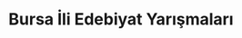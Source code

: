---
layout: category
headline: "Bursa İli Edebiyat Yarışmaları"
title: "Bursa İli Edebiyat Yarışmaları"
key: "bursa"
description: "Bursa İli Edebiyat Yarışmaları, Bursa Şiir Yarışmaları, Bursa Öykü Yarışmaları"
permalink: "bursa-edebiyat-yarismalari/"
---